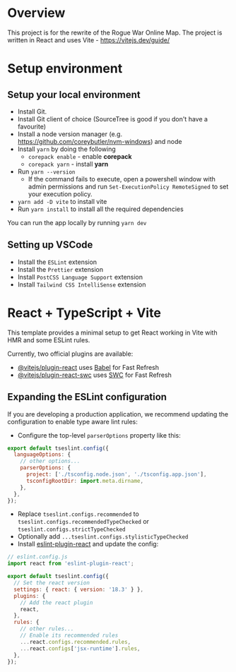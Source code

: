 # Overview

This project is for the rewrite of the Rogue War Online Map. The project is written in React and uses Vite - https://vitejs.dev/guide/

# Setup environment

## Setup your local environment

- Install Git.
- Install Git client of choice (SourceTree is good if you don't have a favourite)
- Install a node version manager (e.g. https://github.com/coreybutler/nvm-windows) and node
- Install `yarn` by doing the following
  - `corepack enable` - enable **corepack**
  - `corepack yarn` - install **yarn**
- Run `yarn --version`
  - If the command fails to execute, open a powershell window with admin permissions and run
    `Set-ExecutionPolicy RemoteSigned` to set your execution policy.
- `yarn add -D vite` to install vite
- Run `yarn install` to install all the required dependencies

You can run the app locally by running `yarn dev`

## Setting up VSCode

- Install the `ESLint` extension
- Install the `Prettier` extension
- Install `PostCSS Language Support` extension
- Install `Tailwind CSS IntelliSense` extension

# React + TypeScript + Vite

This template provides a minimal setup to get React working in Vite with HMR and some ESLint rules.

Currently, two official plugins are available:

- [@vitejs/plugin-react](https://github.com/vitejs/vite-plugin-react/blob/main/packages/plugin-react/README.md) uses [Babel](https://babeljs.io/) for Fast Refresh
- [@vitejs/plugin-react-swc](https://github.com/vitejs/vite-plugin-react-swc) uses [SWC](https://swc.rs/) for Fast Refresh

## Expanding the ESLint configuration

If you are developing a production application, we recommend updating the configuration to enable type aware lint rules:

- Configure the top-level `parserOptions` property like this:

```js
export default tseslint.config({
  languageOptions: {
    // other options...
    parserOptions: {
      project: ['./tsconfig.node.json', './tsconfig.app.json'],
      tsconfigRootDir: import.meta.dirname,
    },
  },
});
```

- Replace `tseslint.configs.recommended` to `tseslint.configs.recommendedTypeChecked` or `tseslint.configs.strictTypeChecked`
- Optionally add `...tseslint.configs.stylisticTypeChecked`
- Install [eslint-plugin-react](https://github.com/jsx-eslint/eslint-plugin-react) and update the config:

```js
// eslint.config.js
import react from 'eslint-plugin-react';

export default tseslint.config({
  // Set the react version
  settings: { react: { version: '18.3' } },
  plugins: {
    // Add the react plugin
    react,
  },
  rules: {
    // other rules...
    // Enable its recommended rules
    ...react.configs.recommended.rules,
    ...react.configs['jsx-runtime'].rules,
  },
});
```
